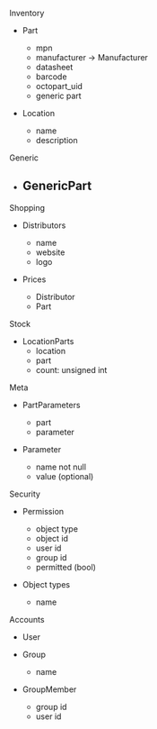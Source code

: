 Inventory

- Part

  - mpn
  - manufacturer -> Manufacturer
  - datasheet
  - barcode
  - octopart_uid
  - generic part

- Location

  - name
  - description

Generic

- ## GenericPart

Shopping

- Distributors

  - name
  - website
  - logo

- Prices
  - Distributor
  - Part

Stock

- LocationParts
  - location
  - part
  - count: unsigned int

Meta

- PartParameters

  - part
  - parameter

- Parameter
  - name not null
  - value (optional)

Security

- Permission

  - object type
  - object id
  - user id
  - group id
  - permitted (bool)

- Object types
  - name

Accounts

- User

- Group

  - name

- GroupMember
  - group id
  - user id
